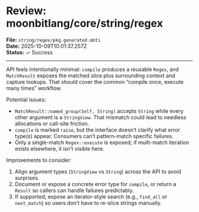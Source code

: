 # Review: moonbitlang/core/string/regex

**File:** `string/regex/pkg.generated.mbti`  
**Date:** 2025-10-09T10:01:37.257Z  
**Status:** ✓ Success

---

API feels intentionally minimal: `compile` produces a reusable `Regex`, and `MatchResult` exposes the matched slice plus surrounding context and capture lookups. That should cover the common “compile once, execute many times” workflow.

Potential issues:
- `MatchResult::named_group(Self, String)` accepts `String` while every other argument is a `StringView`. That mismatch could lead to needless allocations or call-site friction.
- `compile` is marked `raise`, but the interface doesn’t clarify what error type(s) appear. Consumers can’t pattern-match specific failures.
- Only a single-match `Regex::execute` is exposed; if multi-match iteration exists elsewhere, it isn’t visible here.

Improvements to consider:
1. Align argument types (`StringView` vs `String`) across the API to avoid surprises.
2. Document or expose a concrete error type for `compile`, or return a `Result` so callers can handle failures predictably.
3. If supported, expose an iterator-style search (e.g., `find_all` or `next_match`) so users don’t have to re-slice strings manually.
